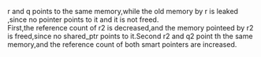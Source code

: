 r and q points to the same memory,while the old memory by r is leaked ,since no pointer points to it and it is not freed.  
First,the reference count of r2 is decreased,and the memory pointeed by r2 is freed,since no shared\_ptr points to it.Second r2 and q2 point th the same memory,and the reference count of both smart pointers are increased.
